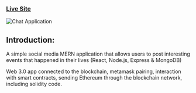 ### [Live Site](https://krypto-service99.netlify.app/)

![Chat Application](https://i.postimg.cc/d3BJ6sw-v/krypto99.png)

## Introduction:

A simple social media MERN application that allows users to post interesting events that happened in their lives (React,
Node.js, Express & MongoDB)

Web 3.0 app connected to the blockchain, metamask pairing, interaction with smart contracts, sending Ethereum through
the blockchain network, including solidity code.
